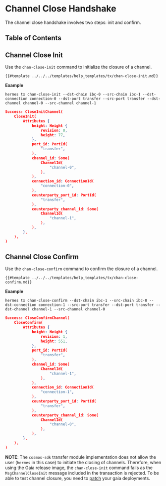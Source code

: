 # Channel Close Handshake

The channel close handshake involves two steps: init and confirm.

## Table of Contents

<!-- toc -->

## Channel Close Init

Use the `chan-close-init` command to initialize the closure of a channel.

```shell
{{#template ../../../templates/help_templates/tx/chan-close-init.md}}
```

__Example__

```shell
hermes tx chan-close-init --dst-chain ibc-0 --src-chain ibc-1 --dst-connection connection-0 --dst-port transfer --src-port transfer --dst-channel channel-0 --src-channel channel-1
```

```json
Success: CloseInitChannel(
    CloseInit(
        Attributes {
            height: Height {
                revision: 0,
                height: 77,
            },
            port_id: PortId(
                "transfer",
            ),
            channel_id: Some(
                ChannelId(
                    "channel-0",
                ),
            ),
            connection_id: ConnectionId(
                "connection-0",
            ),
            counterparty_port_id: PortId(
                "transfer",
            ),
            counterparty_channel_id: Some(
                ChannelId(
                    "channel-1",
                ),
            ),
        },
    ),
)
```

## Channel Close Confirm

Use the `chan-close-confirm` command to confirm the closure of a channel.

```shell
{{#template ../../../templates/help_templates/tx/chan-close-confirm.md}}
```

__Example__

```shell
hermes tx chan-close-confirm --dst-chain ibc-1 --src-chain ibc-0 --dst-connection connection-1 --src-port transfer --dst-port transfer --dst-channel channel-1 --src-channel channel-0
```

```json
Success: CloseConfirmChannel(
    CloseConfirm(
        Attributes {
            height: Height {
                revision: 1,
                height: 551,
            },
            port_id: PortId(
                "transfer",
            ),
            channel_id: Some(
                ChannelId(
                    "channel-1",
                ),
            ),
            connection_id: ConnectionId(
                "connection-1",
            ),
            counterparty_port_id: PortId(
                "transfer",
            ),
            counterparty_channel_id: Some(
                ChannelId(
                    "channel-0",
                ),
            ),
        },
    ),
)
```

__NOTE__: The `cosmos-sdk` transfer module implementation does not allow the user (`hermes` in this case) to initiate the closing of channels.
Therefore, when using the Gaia release image, the `chan-close-init` command
fails as the `MsgChannelCloseInit` message included in the transaction is rejected.
To be able to test channel closure, you need to [patch](../../../advanced/troubleshooting/patch-gaia.md) your gaia deployments.
